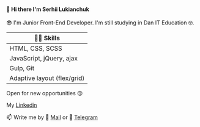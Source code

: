<h4 >👋 Hi there I'm Serhii Lukianchuk </h4>

😎 I'm Junior Front-End Developer. I'm still studying in Dan IT Education
🤓.

| 👨‍💻 Skills                   |
| --------------------------- |
| HTML, CSS, SCSS             |
| JavaScript, jQuery, ajax    |
| Gulp, Git                   |
| Adaptive layout (flex/grid) |

Open for new opportunities 🙃

<p> My <a href="linkedin.com/in/sergey-lukianchuk-9643b515b"> Linkedin<a></p>

📫 Write me by 📧 <a href="mailto:lukianchuk.s@gmail.com"> Mail<a> or 💬 [ Telegram](https://t.me/lucky_serj)
